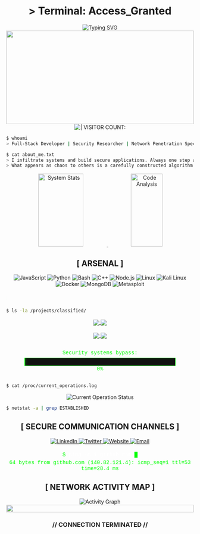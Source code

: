 

<div align="center">
  
  # > Terminal: Access_Granted

  <img src="https://readme-typing-svg.herokuapp.com?font=Fira+Code&size=24&duration=2000&pause=1000&color=00FF00&center=true&vCenter=true&width=435&lines=SYSTEM+BREACH+INITIATED;ACCESS+GRANTED;RETRIEVING+DATA...;DECRYPTING+FILES...;SCANNING+NETWORK...;CONNECTION+SECURE" alt="Typing SVG" />
  
  <div style="position: relative; width: 100%; height: 250px;">
    <img src="https://i.imgur.com/S1LGd9Y.gif" style="width:100%; height:auto;" />
    <div class="bird-container bird-container--one">
      <div class="bird bird--one"></div>
    </div>
    <div class="bird-container bird-container--two">
      <div class="bird bird--two"></div>
    </div>
    <div class="bird-container bird-container--three">
      <div class="bird bird--three"></div>
    </div>
    <div class="bird-container bird-container--four">
      <div class="bird bird--four"></div>
    </div>
  </div>

  <style>
    @keyframes fly-cycle {
      100% { background-position: -900px 0; }
    }
    
    @keyframes fly-right-one {
      0% { transform: translateX(-10vw) scale(0.6); }
      10% { transform: translateX(10vw) translateY(-2vh) scale(0.6); }
      20% { transform: translateX(30vw) translateY(0vh) scale(0.6); }
      30% { transform: translateX(50vw) translateY(-2vh) scale(0.6); }
      40% { transform: translateX(70vw) translateY(0vh) scale(0.6); }
      50% { transform: translateX(90vw) translateY(-2vh) scale(0.6); }
      60% { transform: translateX(110vw) translateY(0vh) scale(0.6); }
    }
    
    @keyframes fly-right-two {
      0% { transform: translateX(-10vw) translateY(-4vh) scale(0.5); }
      10% { transform: translateX(10vw) translateY(-8vh) scale(0.5); }
      20% { transform: translateX(30vw) translateY(-4vh) scale(0.5); }
      30% { transform: translateX(50vw) translateY(-8vh) scale(0.5); }
      40% { transform: translateX(70vw) translateY(-4vh) scale(0.5); }
      50% { transform: translateX(90vw) translateY(-8vh) scale(0.5); }
      60% { transform: translateX(110vw) translateY(-4vh) scale(0.5); }
    }

    .bird {
      background-image: url(https://s3-us-west-2.amazonaws.com/s.cdpn.io/174479/bird-cells-new.svg);
      background-size: auto 100%;
      width: 88px;
      height: 125px;
      will-change: background-position;
      animation-name: fly-cycle;
      animation-timing-function: steps(10);
      animation-iteration-count: infinite;
      filter: hue-rotate(110deg) brightness(1.5); /* Make birds green to match theme */
    }

    .bird-container {
      position: absolute;
      top: 20%;
      left: -10%;
      transform: scale(0) translateX(-10vw);
      will-change: transform;
      animation-name: fly-right-one;
      animation-timing-function: linear;
      animation-iteration-count: infinite;
    }

    .bird-container--one {
      animation-duration: 15s;
      animation-delay: 0s;
    }

    .bird-container--two {
      animation-name: fly-right-two;
      animation-duration: 16s;
      animation-delay: 8s;
    }

    .bird-container--three {
      animation-name: fly-right-one;
      animation-duration: 14s;
      animation-delay: 4s;
    }

    .bird-container--four {
      animation-name: fly-right-two;
      animation-duration: 17s;
      animation-delay: 12s;
    }

    .bird--one { animation-duration: 1s; }
    .bird--two { animation-duration: 0.9s; }
    .bird--three { animation-duration: 1.1s; }
    .bird--four { animation-duration: 1.2s; }
  </style>
</div>

<div align="center">
  <img src="https://komarev.com/ghpvc/?username=your-github-username&style=for-the-badge&color=00FF00" alt="| VISITOR COUNT:" />
</div>

```bash
$ whoami
> Full-Stack Developer | Security Researcher | Network Penetration Specialist
```

```bash
$ cat about_me.txt
> I infiltrate systems and build secure applications. Always one step ahead.
> What appears as chaos to others is a carefully constructed algorithm to me.
```

<div align="center">
  <a href="https://github.com/anuraghazra/github-readme-stats">
    <img width="49%" height="195px" src="https://github-readme-stats.vercel.app/api?username=your-github-username&show_icons=true&count_private=true&hide_border=true&title_color=00FF00&icon_color=00FF00&text_color=FFFFFF&bg_color=0D1117" alt="System Stats" /> 
  </a>
  <a href="https://github.com/anuraghazra/github-readme-stats">
    <img width="41%" height="195px" src="https://github-readme-stats.vercel.app/api/top-langs/?username=your-github-username&layout=compact&hide_border=true&title_color=00FF00&text_color=FFFFFF&bg_color=0D1117" alt="Code Analysis" />
  </a>
</div>

<div align="center">
  
  ## [ ARSENAL ]
  
  ![JavaScript](https://img.shields.io/badge/JavaScript-F7DF1E?style=for-the-badge&logo=javascript&logoColor=black)
  ![Python](https://img.shields.io/badge/Python-3776AB?style=for-the-badge&logo=python&logoColor=white)
  ![Bash](https://img.shields.io/badge/Bash-121011?style=for-the-badge&logo=gnu-bash&logoColor=white)
  ![C++](https://img.shields.io/badge/C++-00599C?style=for-the-badge&logo=cplusplus&logoColor=white)
  ![Node.js](https://img.shields.io/badge/Node.js-43853D?style=for-the-badge&logo=node.js&logoColor=white)
  ![Linux](https://img.shields.io/badge/Linux-FCC624?style=for-the-badge&logo=linux&logoColor=black)
  ![Kali Linux](https://img.shields.io/badge/Kali_Linux-557C94?style=for-the-badge&logo=kali-linux&logoColor=white)
  ![Docker](https://img.shields.io/badge/Docker-2CA5E0?style=for-the-badge&logo=docker&logoColor=white)
  ![MongoDB](https://img.shields.io/badge/MongoDB-4EA94B?style=for-the-badge&logo=mongodb&logoColor=white)
  ![Metasploit](https://img.shields.io/badge/Metasploit-E22829?style=for-the-badge&logo=metasploit&logoColor=white)
</div>

<!-- Animated binary data stream -->
<div align="center">
  <div class="binary-stream">
    <span class="binary">01001000 01100001 01100011 01101011</span>
    <span class="binary">01110100 01101000 01100101 01110000</span>
    <span class="binary">01101100 01100001 01101110 01100101</span>
    <span class="binary">01110100</span>
  </div>
  
  <style>
    .binary-stream {
      font-family: monospace;
      overflow: hidden;
      white-space: nowrap;
      margin: 20px 0;
      position: relative;
    }
    .binary {
      display: inline-block;
      color: #00FF00;
      text-shadow: 0 0 5px #00FF00;
      animation: binary-flow 20s linear infinite;
      opacity: 0;
    }
    .binary:nth-child(1) { animation-delay: 0s; }
    .binary:nth-child(2) { animation-delay: 5s; }
    .binary:nth-child(3) { animation-delay: 10s; }
    .binary:nth-child(4) { animation-delay: 15s; }
    
    @keyframes binary-flow {
      0% { transform: translateX(-100%); opacity: 0; }
      10% { opacity: 1; }
      90% { opacity: 1; }
      100% { transform: translateX(100%); opacity: 0; }
    }
  </style>
</div>

```bash
$ ls -la /projects/classified/
```

<div align="center">
  <a href="https://github.com/your-github-username/project1">
    <img align="center" src="https://github-readme-stats.vercel.app/api/pin/?username=your-github-username&repo=project1&theme=dark&title_color=00FF00&icon_color=00FF00&text_color=FFFFFF&bg_color=0D1117" />
  </a>
  <a href="https://github.com/your-github-username/project2">
    <img align="center" src="https://github-readme-stats.vercel.app/api/pin/?username=your-github-username&repo=project2&theme=dark&title_color=00FF00&icon_color=00FF00&text_color=FFFFFF&bg_color=0D1117" />
  </a>
</div>
<br/>
<div align="center">
  <a href="https://github.com/your-github-username/project3">
    <img align="center" src="https://github-readme-stats.vercel.app/api/pin/?username=your-github-username&repo=project3&theme=dark&title_color=00FF00&icon_color=00FF00&text_color=FFFFFF&bg_color=0D1117" />
  </a>
  <a href="https://github.com/your-github-username/project4">
    <img align="center" src="https://github-readme-stats.vercel.app/api/pin/?username=your-github-username&repo=project4&theme=dark&title_color=00FF00&icon_color=00FF00&text_color=FFFFFF&bg_color=0D1117" />
  </a>
</div>

<!-- Animated hacking progress bar -->
<div align="center">
  <div class="hacking-progress">
    <div class="hacking-text">Security systems bypass: </div>
    <div class="progress-container">
      <div class="progress-bar"></div>
    </div>
    <div class="percentage">0%</div>
  </div>
  
  <style>
    .hacking-progress {
      margin: 30px auto;
      text-align: center;
      color: #00FF00;
      font-family: 'Courier New', monospace;
    }
    .hacking-text {
      margin-bottom: 5px;
    }
    .progress-container {
      width: 80%;
      height: 20px;
      background: #111;
      border: 1px solid #00FF00;
      margin: 0 auto;
      overflow: hidden;
    }
    .progress-bar {
      height: 100%;
      width: 0%;
      background: #00FF00;
      animation: progress 4s ease-in-out infinite alternate;
    }
    .percentage {
      animation: percentage-count 4s linear infinite alternate;
    }
    
    @keyframes progress {
      0% { width: 0%; box-shadow: 0 0 10px #00FF00; }
      100% { width: 100%; box-shadow: 0 0 20px #00FF00; }
    }
    
    @keyframes percentage-count {
      0% { content: "0%"; }
      10% { content: "10%"; }
      20% { content: "20%"; }
      30% { content: "30%"; }
      40% { content: "40%"; }
      50% { content: "50%"; }
      60% { content: "60%"; }
      70% { content: "70%"; }
      80% { content: "80%"; }
      90% { content: "90%"; }
      100% { content: "100%"; }
    }
  </style>
</div>

```bash
$ cat /proc/current_operations.log
```

<div align="center">
  <img src="https://github-readme-streak-stats.herokuapp.com/?user=your-github-username&theme=dark&background=0D1117&stroke=00FF00&ring=00FF00&fire=00FF00&currStreakNum=FFFFFF&currStreakLabel=00FF00&sideNums=FFFFFF&sideLabels=00FF00&dates=FFFFFF&hide_border=true" alt="Current Operation Status" />
</div>

```bash
$ netstat -a | grep ESTABLISHED
```

<div align="center">
  <h2>[ SECURE COMMUNICATION CHANNELS ]</h2>
  
  <a href="https://linkedin.com/in/yourlinkedin" target="_blank">
    <img src="https://img.shields.io/badge/LinkedIn-0077B5?style=for-the-badge&logo=linkedin&logoColor=white" alt="LinkedIn" />
  </a>
  <a href="https://twitter.com/yourtwitter" target="_blank">
    <img src="https://img.shields.io/badge/Twitter-1DA1F2?style=for-the-badge&logo=twitter&logoColor=white" alt="Twitter" />
  </a>
  <a href="https://yourwebsite.com" target="_blank">
    <img src="https://img.shields.io/badge/Terminal-4D4D4D?style=for-the-badge&logo=windowsterminal&logoColor=white" alt="Website" />
  </a>
  <a href="mailto:your.email@example.com" target="_blank">
    <img src="https://img.shields.io/badge/Encrypted_Mail-D14836?style=for-the-badge&logo=gmail&logoColor=white" alt="Email" />
  </a>
</div>

<!-- Animated cursor blinking effect -->
<div align="center">
  <div class="console">
    <span class="console-prompt">$ </span>
    <span class="console-text">ping -c 1 github.com</span>
    <span class="console-cursor">█</span>
  </div>
  <div class="console-output">64 bytes from github.com (140.82.121.4): icmp_seq=1 ttl=53 time=28.4 ms</div>
  
  <style>
    .console {
      font-family: 'Courier New', monospace;
      color: #00FF00;
      margin: 20px 0 5px;
    }
    .console-prompt {
      color: #00FF00;
    }
    .console-text {
      color: #FFFFFF;
    }
    .console-cursor {
      animation: cursor-blink 1s infinite;
    }
    .console-output {
      font-family: 'Courier New', monospace;
      color: #00FF00;
      margin-bottom: 20px;
    }
    
    @keyframes cursor-blink {
      0%, 49% { opacity: 1; }
      50%, 100% { opacity: 0; }
    }
  </style>
</div>

<div align="center">
  <h2>[ NETWORK ACTIVITY MAP ]</h2>
  <img alt="Activity Graph" src="https://github-readme-activity-graph.vercel.app/graph?username=your-github-username&theme=chartreuse-dark&hide_border=true&bg_color=0D1117&color=00FF00&line=00FF00&point=FFFFFF" />
</div>

<div align="center">
  <img src="https://i.imgur.com/S1LGd9Y.gif" height="20" width="100%">
</div>

<div align="center">
  <h3>// CONNECTION TERMINATED // </h3>
</div>

<!-- Replace 'your-github-username' with your actual GitHub username -->
<!-- Update all personal links (LinkedIn, Twitter, Website, Email) with your actual information -->
<!-- Customize the projects section with your real repositories -->

